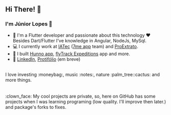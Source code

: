 ## Hi There! 👋

### I'm Júnior Lopes :cowboy_hat_face:

- :brain: I'm a Flutter developer and passionate about this technology :heart: </br>
Besides Dart/Flutter I've knowledge in Angular, NodeJs, MySql.
- :computer: I currently work at [IATec](https://iatec.com/) ([7me app](https://www.instagram.com/7me.app/) team) and [ProExtrato](https://proextrato.com.br/).
- :iphone: I built [Hunno app](https://play.google.com/store/apps/details?id=com.hunno.hunno_app), [flyTrack Expeditions](https://www.instagram.com/flytrack.expeditions) app and more. 
- :link: [LinkedIn](https://www.linkedin.com/in/junior-lps/), [Protifólio](https://juniorlpes.github.io/) (em breve)

</br>
I love investing :moneybag:, music :notes:, nature :palm_tree::cactus: and more things.

</br>
</br>
</br>
:clown_face: My cool projects are private, so, here on GitHub has some projects when I was learning programing (low quality. I'll improve then later.) and package's forks to fixes.
